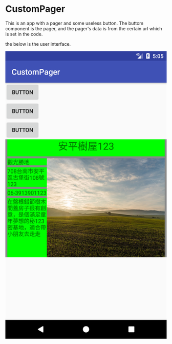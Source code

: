 # CustomPager

This is an app with a pager and some useless button.
The buttom component is the pager, and the pager's data is from the certain url which is set in the code.

the below is the user interface.

![alt screenshot pic](https://raw.githubusercontent.com/bobshih/CustomPager/master/Screenshot.png)
